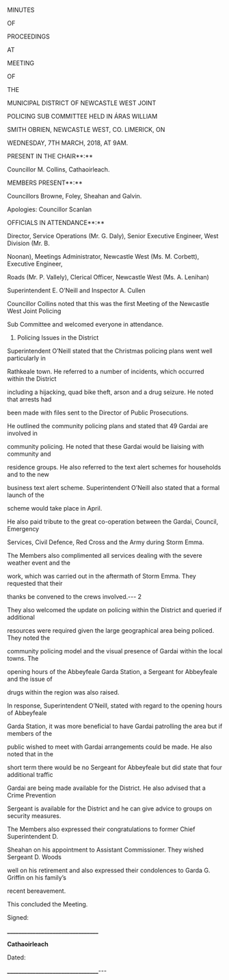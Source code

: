 MINUTES

OF

PROCEEDINGS

AT

MEETING

OF

THE

MUNICIPAL DISTRICT OF NEWCASTLE WEST JOINT

POLICING SUB COMMITTEE HELD IN ÁRAS WILLIAM

SMITH OBRIEN, NEWCASTLE WEST, CO. LIMERICK, ON

WEDNESDAY, 7TH MARCH, 2018, AT 9AM.

PRESENT IN THE CHAIR**:**

Councillor M. Collins, Cathaoirleach.

MEMBERS PRESENT**:**

Councillors Browne, Foley, Sheahan and Galvin.

Apologies: Councillor Scanlan

OFFICIALS IN ATTENDANCE**:**

Director, Service Operations (Mr. G. Daly), Senior Executive Engineer, West Division (Mr. B.

Noonan), Meetings Administrator, Newcastle West (Ms. M. Corbett), Executive Engineer,

Roads (Mr. P. Vallely), Clerical Officer, Newcastle West (Ms. A. Lenihan)

Superintendent E. O’Neill and Inspector A. Cullen

Councillor Collins noted that this was the first Meeting of the Newcastle West Joint Policing

Sub Committee and welcomed everyone in attendance.

1. Policing Issues in the District

Superintendent O’Neill stated that the Christmas policing plans went well particularly in

Rathkeale town. He referred to a number of incidents, which occurred within the District

including a hijacking, quad bike theft, arson and a drug seizure. He noted that arrests had

been made with files sent to the Director of Public Prosecutions.

He outlined the community policing plans and stated that 49 Gardai are involved in

community policing. He noted that these Gardai would be liaising with community and

residence groups. He also referred to the text alert schemes for households and to the new

business text alert scheme. Superintendent O’Neill also stated that a formal launch of the

scheme would take place in April.

He also paid tribute to the great co-operation between the Gardai, Council, Emergency

Services, Civil Defence, Red Cross and the Army during Storm Emma.

The Members also complimented all services dealing with the severe weather event and the

work, which was carried out in the aftermath of Storm Emma. They requested that their

thanks be convened to the crews involved.---
2

They also welcomed the update on policing within the District and queried if additional

resources were required given the large geographical area being policed. They noted the

community policing model and the visual presence of Gardai within the local towns. The

opening hours of the Abbeyfeale Garda Station, a Sergeant for Abbeyfeale and the issue of

drugs within the region was also raised.

In response, Superintendent O’Neill, stated with regard to the opening hours of Abbeyfeale

Garda Station, it was more beneficial to have Gardai patrolling the area but if members of the

public wished to meet with Gardai arrangements could be made. He also noted that in the

short term there would be no Sergeant for Abbeyfeale but did state that four additional traffic

Gardai are being made available for the District. He also advised that a Crime Prevention

Sergeant is available for the District and he can give advice to groups on security measures.

The Members also expressed their congratulations to former Chief Superintendent D.

Sheahan on his appointment to Assistant Commissioner. They wished Sergeant D. Woods

well on his retirement and also expressed their condolences to Garda G. Griffin on his family’s

recent bereavement.

This concluded the Meeting.

Signed:

**\_\_\_\_\_\_\_\_\_\_\_\_\_\_\_\_\_\_\_\_\_\_\_\_\_\_\_\_\_\_\_\_**

**Cathaoirleach**

Dated:

**\_\_\_\_\_\_\_\_\_\_\_\_\_\_\_\_\_\_\_\_\_\_\_\_\_\_\_\_\_\_\_\_**---
